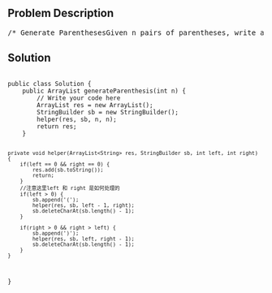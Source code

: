 <!--
<style>
  body { font-family: Arial, sans-serif; }
  .container { max-width: 700px; margin: 0 auto; padding: 10px; }
  .comment-block { background-color: #f9f9f9; padding: 10px; border-left: 5px solid #ccc; overflow-wrap: break-word; white-space: pre-wrap; }
  .code-block { background-color: #f4f4f4; padding: 10px; border: 1px solid #ddd; overflow-wrap: break-word; white-space: pre-wrap; }
</style>
-->

<div class='container'>
<h2>Problem Description</h2>
<div class='comment-block'>
<pre>
/* Generate ParenthesesGiven n pairs of parentheses, write a function to generate all combinations of well-formedparentheses.ExampleGiven n = 3, a solution set is:"((()))", "(()())", "(())()", "()(())", "()()()"*/    /**     * @param n n pairs     * @return All combinations of well-formed parentheses     */</pre>
</div>

<h2>Solution</h2>
<div class='code-block'>
<pre><code class='language-java'>
public class Solution {
    public ArrayList<String> generateParenthesis(int n) {
        // Write your code here
        ArrayList<String> res = new ArrayList<String>();
        StringBuilder sb = new StringBuilder();
        helper(res, sb, n, n);
        return res;
    }
    
    private void helper(ArrayList<String> res, StringBuilder sb, int left, int right) {
        if(left == 0 && right == 0) {
            res.add(sb.toString());
            return;
        }
        //注意这里left 和 right 是如何处理的
        if(left > 0) {
            sb.append('(');
            helper(res, sb, left - 1, right);
            sb.deleteCharAt(sb.length() - 1);
        }
        
        if(right > 0 && right > left) {
            sb.append(')');
            helper(res, sb, left, right - 1);
            sb.deleteCharAt(sb.length() - 1);            
        }
    }
}
</code></pre>
</div>
</div>
